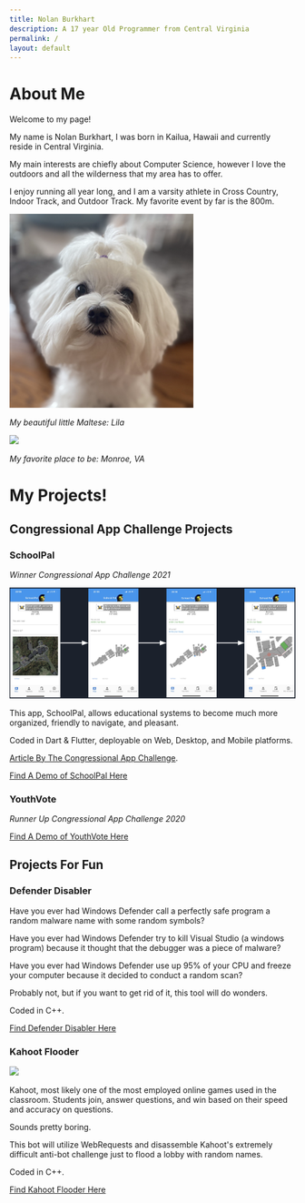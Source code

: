 ```yaml
---
title: Nolan Burkhart
description: A 17 year Old Programmer from Central Virginia
permalink: /
layout: default
---
```


# About Me

Welcome to my page!

My name is Nolan Burkhart, I was born in Kailua, Hawaii and currently reside in Central Virginia.

My main interests are chiefly about Computer Science, however I love the outdoors and all the wilderness that my area has to offer.

I enjoy running all year long, and I am a varsity athlete in Cross Country, Indoor Track, and Outdoor Track. My favorite event by far is the 800m.

![](assets/avatar.png)

*My beautiful little Maltese: Lila*
 
![](assets/monroe.png)

*My favorite place to be: Monroe, VA*

# My Projects!

## Congressional App Challenge Projects

### SchoolPal

_Winner Congressional App Challenge 2021_

![](assets/schoolpal.png)

This app, SchoolPal, allows educational systems to become much more organized, friendly to navigate, and pleasant.

Coded in Dart & Flutter, deployable on Web, Desktop, and Mobile platforms.

[Article By The Congressional App Challenge](https://www.congressionalappchallenge.us/21-va05/).

[Find A Demo of SchoolPal Here](./schoolpal/)

### YouthVote

_Runner Up Congressional App Challenge 2020_

[Find A Demo of YouthVote Here](./schoolpal/map)

## Projects For Fun

### Defender Disabler

Have you ever had Windows Defender call a perfectly safe program a random malware name with some random symbols?

Have you ever had Windows Defender try to kill Visual Studio (a windows program) because it thought that the debugger was a piece of malware?

Have you ever had Windows Defender use up 95% of your CPU and freeze your computer because it decided to conduct a random scan?

Probably not, but if you want to get rid of it, this tool will do wonders.

Coded in C++.

[Find Defender Disabler Here](https://github.com/Nolan-Burkhart/defender-disabler)

### Kahoot Flooder

![](https://camo.githubusercontent.com/52f905242b9a737833225ae7b821664ac79676c2280b6e4049dcdca9cd4b69e4/68747470733a2f2f63646e2e646973636f72646170702e636f6d2f6174746163686d656e74732f3832383638353335323238313034373039312f3834323431333038313838373337353339302f436170747572652e504e47)

Kahoot, most likely one of the most employed online games used in the classroom. Students join, answer questions, and win based on their speed and accuracy on questions.

Sounds pretty boring.

This bot will utilize WebRequests and disassemble Kahoot's extremely difficult anti-bot challenge just to flood a lobby with random names.

Coded in C++.

[Find Kahoot Flooder Here](https://github.com/Nolan-Burkhart/kahoot-project)
